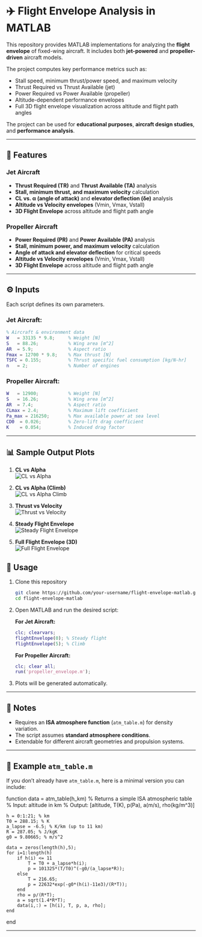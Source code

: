 
# ✈️ Flight Envelope Analysis in MATLAB

This repository provides MATLAB implementations for analyzing the **flight envelope** of fixed-wing aircraft.
It includes both **jet-powered** and **propeller-driven** aircraft models.

The project computes key performance metrics such as:

* Stall speed, minimum thrust/power speed, and maximum velocity
* Thrust Required vs Thrust Available (jet)
* Power Required vs Power Available (propeller)
* Altitude-dependent performance envelopes
* Full 3D flight envelope visualization across altitude and flight path angles

The project can be used for **educational purposes**, **aircraft design studies**, and **performance analysis**.

---

## 📂 Features

### Jet Aircraft

* **Thrust Required (TR)** and **Thrust Available (TA)** analysis
* **Stall, minimum thrust, and maximum velocity** calculation
* **CL vs. α (angle of attack)** and **elevator deflection (δe)** analysis
* **Altitude vs Velocity envelopes** (Vmin, Vmax, Vstall)
* **3D Flight Envelope** across altitude and flight path angle

### Propeller Aircraft

* **Power Required (PR)** and **Power Available (PA)** analysis
* **Stall, minimum power, and maximum velocity** calculation
* **Angle of attack and elevator deflection** for critical speeds
* **Altitude vs Velocity envelopes** (Vmin, Vmax, Vstall)
* **3D Flight Envelope** across altitude and flight path angle

---

## ⚙️ Inputs

Each script defines its own parameters.

### Jet Aircraft:

```matlab
% Aircraft & environment data
W   = 33135 * 9.8;     % Weight [N]
S   = 88.26;           % Wing area [m^2]
AR  = 5.9;             % Aspect ratio
Fmax = 12700 * 9.8;    % Max thrust [N]
TSFC = 0.155;          % Thrust specific fuel consumption [kg/N-hr]
n   = 2;               % Number of engines
```

### Propeller Aircraft:

```matlab
W   = 12900;           % Weight [N]
S   = 16.26;           % Wing area [m^2]
AR  = 7.4;             % Aspect ratio
CLmax = 2.4;           % Maximum lift coefficient
Pa_max = 216250;       % Max available power at sea level
CD0  = 0.026;          % Zero-lift drag coefficient
K    = 0.054;          % Induced drag factor
```

---

## 📊 Sample Output Plots

1. **CL vs Alpha**  
   ![CL vs Alpha](img/cl_vs_alpha.jpg)

2. **CL vs Alpha (Climb)**  
   ![CL vs Alpha Climb](img/cl_vs_alpha_climb.jpg)

3. **Thrust vs Velocity**  
   ![Thrust vs Velocity](img/thrust_vs_velocity.jpg)

4. **Steady Flight Envelope**  
   ![Steady Flight Envelope](img/steady_envelope.jpg)

5. **Full Flight Envelope (3D)**  
   ![Full Flight Envelope](img/full_envelope1.jpg)


## 🚀 Usage

1. Clone this repository

   ```bash
   git clone https://github.com/your-username/flight-envelope-matlab.git
   cd flight-envelope-matlab
   ```

2. Open MATLAB and run the desired script:

   **For Jet Aircraft:**

   ```matlab
   clc; clearvars;
   flightEnvelope(0); % Steady flight
   flightEnvelope(5); % Climb
   ```

   **For Propeller Aircraft:**

   ```matlab
   clc; clear all;
   run('propeller_envelope.m');
   ```

3. Plots will be generated automatically.

---

## 📌 Notes

* Requires an **ISA atmosphere function** (`atm_table.m`) for density variation.
* The script assumes **standard atmosphere conditions**.
* Extendable for different aircraft geometries and propulsion systems.

---

## 📎 Example `atm_table.m`

If you don’t already have `atm_table.m`, here is a minimal version you can include:


function data = atm_table(h_km)
    % Returns a simple ISA atmospheric table
    % Input: altitude in km
    % Output: [altitude, T(K), p(Pa), a(m/s), rho(kg/m^3)]
    
    h = 0:1:21; % km
    T0 = 288.15; % K
    a_lapse = -6.5; % K/km (up to 11 km)
    R = 287.05; % J/kgK
    g0 = 9.80665; % m/s^2
    
    data = zeros(length(h),5);
    for i=1:length(h)
        if h(i) <= 11
            T = T0 + a_lapse*h(i);
            p = 101325*(T/T0)^(-g0/(a_lapse*R));
        else
            T = 216.65;
            p = 22632*exp(-g0*(h(i)-11e3)/(R*T));
        end
        rho = p/(R*T);
        a = sqrt(1.4*R*T);
        data(i,:) = [h(i), T, p, a, rho];
    end
end


---
